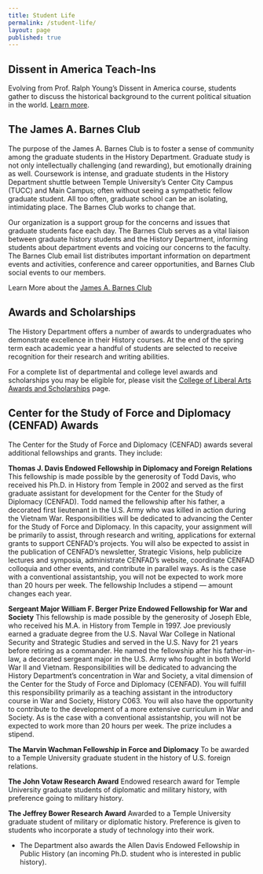 ```yaml
---
title: Student Life
permalink: /student-life/
layout: page
published: true
---
```


## Dissent in America Teach-Ins
Evolving from Prof. Ralph Young’s Dissent in America course, students gather to discuss the historical background to the current political situation in the world. [Learn more](http://www.cla.temple.edu/history/dissent-in-america-teach-ins/).

## The James A. Barnes Club
The purpose of the James A. Barnes Club is to foster a sense of community among the graduate students in the History Department. Graduate study is not only intellectually challenging (and rewarding), but emotionally draining as well. Coursework is intense, and graduate students in the History Department shuttle between Temple University’s Center City Campus (TUCC) and Main Campus; often without seeing a sympathetic fellow graduate student. All too often, graduate school can be an isolating, intimidating place. The Barnes Club works to change that.

Our organization is a support group for the concerns and issues that graduate students face each day. The Barnes Club serves as a vital liaison between graduate history students and the History Department, informing students about department events and voicing our concerns to the faculty. The Barnes Club email list distributes important information on department events and activities, conference and career opportunities, and Barnes Club social events to our members.

Learn More about the [James A. Barnes Club](https://sites.temple.edu/barnesclub/)

## Awards and Scholarships
The History Department offers a number of awards to undergraduates who demonstrate excellence in their History courses. At the end of the spring term each academic year a handful of students are selected to receive recognition for their research and writing abilities.

For a complete list of departmental and college level awards and scholarships you may be eligible for, please visit the [College of Liberal Arts Awards and Scholarships](https://liberalarts.temple.edu/about-us/resources/awards-and-scholarships?field_awards_department_nid=4588&field_awards_academics_class_value=All) page.

## Center for the Study of Force and Diplomacy (CENFAD) Awards
The Center for the Study of Force and Diplomacy (CENFAD) awards several additional fellowships and grants. They include:

**Thomas J. Davis Endowed Fellowship in Diplomacy and Foreign Relations**
This fellowship is made possible by the generosity of Todd Davis, who received his Ph.D. in History from Temple in 2002 and served as the first graduate assistant for development for the Center for the Study of Diplomacy (CENFAD). Todd named the fellowship after his father, a decorated first lieutenant in the U.S. Army who was killed in action during the Vietnam War.  Responsibilities will be dedicated to advancing the Center for the Study of Force and Diplomacy. In this capacity, your assignment will be primarily to assist, through research and writing, applications for external grants to support CENFAD’s projects. You will also be expected to assist in the publication of CENFAD’s newsletter, Strategic Visions, help publicize lectures and symposia, administrate CENFAD’s website, coordinate CENFAD colloquia and other events, and contribute in parallel ways. As is the case with a conventional assistantship, you will not be expected to work more than 20 hours per week. The fellowship Includes a stipend — amount changes each year.

**Sergeant Major William F. Berger Prize Endowed Fellowship for War and Society**
This fellowship is made possible by the generosity of Joseph Eble, who received his M.A. in History from Temple in 1997. Joe previously earned a graduate degree from the U.S. Naval War College in National Security and Strategic Studies and served in the U.S. Navy for 21 years before retiring as a commander. He named the fellowship after his father-in-law, a decorated sergeant major in the U.S. Army who fought in both World War II and Vietnam. Responsibilities will be dedicated to advancing the History Department’s concentration in War and Society, a vital dimension of the Center for the Study of Force and Diplomacy (CENFAD). You will fulfill this responsibility primarily as a teaching assistant in the introductory course in War and Society, History C063. You will also have the opportunity to contribute to the development of a more extensive curriculum in War and Society. As is the case with a conventional assistantship, you will not be expected to work more than 20 hours per week. The prize includes a stipend.

**The Marvin Wachman Fellowship in Force and Diplomacy**
To be awarded to a Temple University graduate student in the history of U.S. foreign relations.

**The John Votaw Research Award**
Endowed research award for Temple University graduate students of diplomatic and military history, with preference going to military history.

**The Jeffrey Bower Research Award**
Awarded to a Temple University graduate student of military or diplomatic history. Preference is given to students who incorporate a study of technology into their work.

- The Department also awards the Allen Davis Endowed Fellowship in Public History (an incoming Ph.D. student who is interested in public history).
